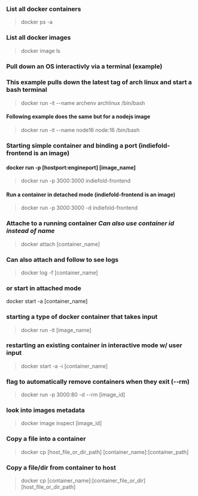 


### List all docker containers
> docker ps -a

### List all docker images 
> docker image ls

### Pull down an OS interactivly via a terminal (example)
### This example pulls down the latest tag of arch linux and start a bash terminal
> docker run -it --name archenv archlinux /bin/bash

#### Following example does the same but for a nodejs image
> docker run -it --name node16 node:16 /bin/bash

### Starting simple container and binding a port (indiefold-frontend is an image)
#### docker run -p [hostport:engineport] [image_name] 
> docker run -p 3000:3000 indiefold-frontend


#### Run a container in detached mode (indiefold-frontend is an image)
> docker run -p 3000:3000 -d indiefold-frontend

### Attache to a running container <em> Can also use container id instead of name</em>
> docker attach [container_name]

### Can also attach and follow to see logs
> docker log -f [container_name]

### or start in attached mode
docker start -a [container_name]

### starting a type of docker container that takes input
> docker run -it [image_name]

### restarting an existing container in interactive mode w/ user input
> docker start -a -i [container_name]


### flag to automatically remove containers when they exit (--rm)
> docker run -p 3000:80 -d --rm [image_id]

### look into images metadata
> docker image inspect [image_id]

### Copy a file into a container
> docker cp [host_file_or_dir_path] [container_name]:[container_path]

### Copy a file/dir from container to host
> docker cp [container_name]:[container_file_or_dir] [host_file_or_dir_path]
